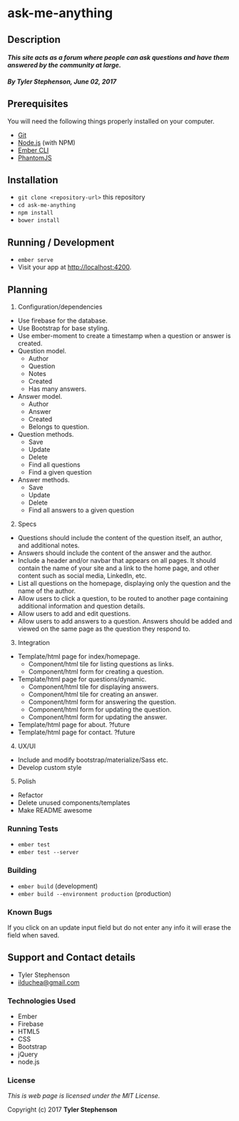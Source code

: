 # ask-me-anything

## Description

#### _**This site acts as a forum where people can ask questions and have them answered by the community at large.**_

#### _**By Tyler Stephenson, June 02, 2017**_

## Prerequisites

You will need the following things properly installed on your computer.

* [Git](https://git-scm.com/)
* [Node.js](https://nodejs.org/) (with NPM)
* [Ember CLI](https://ember-cli.com/)
* [PhantomJS](http://phantomjs.org/)

## Installation

* `git clone <repository-url>` this repository
* `cd ask-me-anything`
* `npm install`
* `bower install`

## Running / Development

* `ember serve`
* Visit your app at [http://localhost:4200](http://localhost:4200).

## Planning

1. Configuration/dependencies
  * Use firebase for the database.
  * Use Bootstrap for base styling.
  * Use ember-moment to create a timestamp when a question or answer is created.
  * Question model.
    * Author
    * Question
    * Notes
    * Created
    * Has many answers.
  * Answer model.
    * Author
    * Answer
    * Created
    * Belongs to question.
  * Question methods.
    * Save
    * Update
    * Delete
    * Find all questions
    * Find a given question
  * Answer methods.
    * Save
    * Update
    * Delete
    * Find all answers to a given question

2. Specs
  * Questions should include the content of the question itself, an author, and additional notes.
  * Answers should include the content of the answer and the author.
  * Include a header and/or navbar that appears on all pages. It should contain the name of your site and a link to the home page, and other content such as social media, LinkedIn, etc.
  * List all questions on the homepage, displaying only the question and the name of the author.
  * Allow users to click a question, to be routed to another page containing additional information and question details.
  * Allow users to add and edit questions.
  * Allow users to add answers to a question. Answers should be added and viewed on the same page as the question they respond to.

3. Integration
  * Template/html page for index/homepage.
    * Component/html tile for listing questions as links.
    * Component/html form for creating a question.
  * Template/html page for questions/dynamic.
    * Component/html tile for displaying answers.
    * Component/html tile for creating an answer.
    * Component/html form for answering the question.
    * Component/html form for updating the question.
    * Component/html form for updating the answer.    
  * Template/html page for about. ?future
  * Template/html page for contact. ?future

4. UX/UI
  * Include and modify bootstrap/materialize/Sass etc.
  * Develop custom style

5. Polish
  * Refactor
  * Delete unused components/templates
  * Make README awesome

### Running Tests

* `ember test`
* `ember test --server`

### Building

* `ember build` (development)
* `ember build --environment production` (production)

### Known Bugs
If you click on an update input field but do not enter any info it will erase the field when saved.

## Support and Contact details
* Tyler Stephenson
* ilduchea@gmail.com

### Technologies Used

* Ember
* Firebase
* HTML5
* CSS
* Bootstrap
* jQuery
* node.js

### License

*This is web page is licensed under the MIT License.*

Copyright (c) 2017 **Tyler Stephenson**
